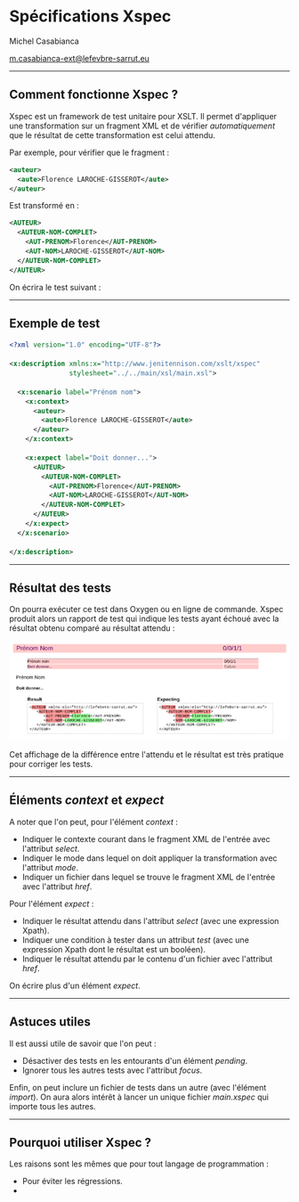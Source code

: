 Spécifications Xspec
====================

Michel Casabianca

m.casabianca-ext@lefevbre-sarrut.eu

---
Comment fonctionne Xspec ?
--------------------------

Xspec est un framework de test unitaire pour XSLT. Il permet d'appliquer une transformation sur un fragment XML et de vérifier *automatiquement* que le résultat de cette transformation est celui attendu.

Par exemple, pour vérifier que le fragment :

```xml
<auteur>
  <aute>Florence LAROCHE-GISSEROT</aute>
</auteur>
```

Est transformé en :

```xml
<AUTEUR>
  <AUTEUR-NOM-COMPLET>
    <AUT-PRENOM>Florence</AUT-PRENOM>
    <AUT-NOM>LAROCHE-GISSEROT</AUT-NOM>
  </AUTEUR-NOM-COMPLET>
</AUTEUR>
```

On écrira le test suivant :

---
Exemple de test
---------------

```xml
<?xml version="1.0" encoding="UTF-8"?>

<x:description xmlns:x="http://www.jenitennison.com/xslt/xspec"
               stylesheet="../../main/xsl/main.xsl">

  <x:scenario label="Prénom nom">
    <x:context>
      <auteur>
        <aute>Florence LAROCHE-GISSEROT</aute>
      </auteur>
    </x:context>

    <x:expect label="Doit donner...">
      <AUTEUR>
        <AUTEUR-NOM-COMPLET>
          <AUT-PRENOM>Florence</AUT-PRENOM>
          <AUT-NOM>LAROCHE-GISSEROT</AUT-NOM>
        </AUTEUR-NOM-COMPLET>
      </AUTEUR>
    </x:expect>
  </x:scenario>

</x:description>
```

---
Résultat des tests
------------------

On pourra exécuter ce test dans Oxygen ou en ligne de commande. Xspec produit alors un rapport de test qui indique les tests ayant échoué avec la résultat obtenu comparé au résultat attendu :

![Test en échec](img/echec-test.png)

Cet affichage de la différence entre l'attendu et le résultat est très pratique pour corriger les tests.

---
Éléments *context* et *expect*
------------------------------

A noter que l'on peut, pour l'élément *context* :

- Indiquer le contexte courant dans le fragment XML de l'entrée avec l'attribut *select*.
- Indiquer le mode dans lequel on doit appliquer la transformation avec l'attribut *mode*.
- Indiquer un fichier dans lequel se trouve le fragment XML de l'entrée avec l'attribut *href*.

Pour l'élément *expect* :

- Indiquer le résultat attendu dans l'attribut *select* (avec une expression Xpath).
- Indiquer une condition à tester dans un attribut *test* (avec une expression Xpath dont le résultat est un booléen).
- Indiquer le résultat attendu par le contenu d'un fichier avec l'attribut *href*.

On écrire plus d'un élément *expect*.

---
Astuces utiles
--------------

Il est aussi utile de savoir que l'on peut :

- Désactiver des tests en les entourants d'un élément *pending*.
- Ignorer tous les autres tests avec l'attribut *focus*.

Enfin, on peut inclure un fichier de tests dans un autre (avec l'élément *import*). On aura alors intérêt à lancer un unique fichier *main.xspec* qui importe tous les autres.

---
Pourquoi utiliser Xspec ?
-------------------------

Les raisons sont les mêmes que pour tout langage de programmation :

- Pour éviter les régressions.
- 
